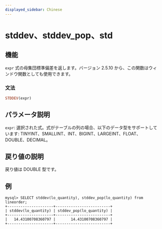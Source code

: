 ```yaml
---
displayed_sidebar: Chinese
---
```



# stddev、stddev_pop、std

## 機能

`expr` 式の母集団標準偏差を返します。バージョン 2.5.10 から、この関数はウィンドウ関数としても使用できます。

### 文法

```Haskell
STDDEV(expr)
```

## パラメータ説明

`expr`: 選択された式。式がテーブルの列の場合、以下のデータ型をサポートしています: TINYINT、SMALLINT、INT、BIGINT、LARGEINT、FLOAT、DOUBLE、DECIMAL。

## 戻り値の説明

戻り値は DOUBLE 型です。

## 例

```plaintext
mysql> SELECT stddev(lo_quantity), stddev_pop(lo_quantity) from lineorder;
+---------------------+-------------------------+
| stddev(lo_quantity) | stddev_pop(lo_quantity) |
+---------------------+-------------------------+
|   14.43100708360797 |       14.43100708360797 |
+---------------------+-------------------------+
```

